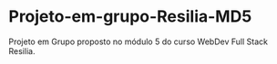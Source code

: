 # Projeto-em-grupo-Resilia-MD5
Projeto em Grupo proposto no módulo 5 do curso WebDev Full Stack Resilia.
